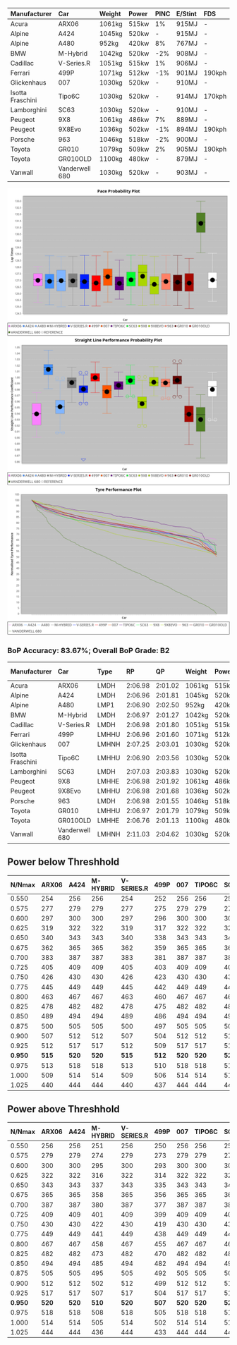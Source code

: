 | Manufacturer     | Car            | Weight | Power | PINC    | E/Stint | FDS     |
|:-|:-|:-|:-|:-|:-|:-|
| Acura            | ARX06          | 1061kg | 515kw | 1%      | 915MJ   |    -    |
| Alpine           | A424           | 1045kg | 520kw |    -    | 915MJ   |    -    |
| Alpine           | A480           | 952kg  | 420kw | 8%      | 767MJ   |    -    |
| BMW              | M-Hybrid       | 1042kg | 520kw | -2%     | 908MJ   |    -    |
| Cadillac         | V-Series.R     | 1051kg | 515kw | 1%      | 906MJ   |    -    |
| Ferrari          | 499P           | 1071kg | 512kw | -1%     | 901MJ   | 190kph  |
| Glickenhaus      | 007            | 1030kg | 520kw |    -    | 910MJ   |    -    |
| Isotta Fraschini | Tipo6C         | 1030kg | 520kw |    -    | 914MJ   | 170kph  |
| Lamborghini      | SC63           | 1030kg | 520kw |    -    | 910MJ   |    -    |
| Peugeot          | 9X8            | 1061kg | 486kw | 7%      | 889MJ   |    -    |
| Peugeot          | 9X8Evo         | 1036kg | 502kw | -1%     | 894MJ   | 190kph  |
| Porsche          | 963            | 1046kg | 518kw | -2%     | 900MJ   |    -    |
| Toyota           | GR010          | 1079kg | 509kw | 2%      | 905MJ   | 190kph  |
| Toyota           | GR010OLD       | 1100kg | 480kw |    -    | 879MJ   |    -    |
| Vanwall          | Vanderwell 680 | 1030kg | 520kw |    -    | 903MJ   |    -    |

![PACECHART](./IMG/AUTO.png)
![STRAIGHTLINEPERFORMANCECHART](./IMG/AUTO_sp.png)
![TYREPERFORMANCECHART](./IMG/AUTO_tw.png)

### BoP Accuracy: 83.67%; Overall BoP Grade: B2
| Manufacturer     | Car            | Type  | RP      | QP      | Weight | Power¹ | Threshhold | PINC    | Power² | E/Stint | AVG Vmax  | FDS     | RDLC | L/Stint | BOP-Grade | Model Accuracy | Model Points | Match%  | SimDiff |
|:-|:-|:-|:-|:-|:-|:-|:-|:-|:-|:-|:-|:-|:-|:-|:-|:-|:-|:-|:-|
| Acura            | ARX06          | LMDH  | 2:06.98 | 2:01.02 | 1061kg | 515kw  | 210.0kph   | 1%      | 520kw  |  915MJ  | 299.74kph |    -    | 1.01 | 25      | +D1       | 100.00%        | 995          | 68.77%  | #       |
| Alpine           | A424           | LMDH  | 2:06.96 | 2:01.81 | 1045kg | 520kw  | 0.0kph     |    -    | 520kw  |  915MJ  | 312.31kph |    -    | 1.01 | 25      | ~A1       | 86.43%         | 618          | 95.55%  | ±2.41s  |
| Alpine           | A480           | LMP1  | 2:06.90 | 2:02.50 |  952kg | 420kw  | 210.0kph   | 8%      | 454kw  |  767MJ  | 300.75kph |    -    | 0.98 | 23      | ~A1       | 68.63%         | 967          | 100.00% | ±0.16s  |
| BMW              | M-Hybrid       | LMDH  | 2:06.97 | 2:01.27 | 1042kg | 520kw  | 210.0kph   | -2%     | 510kw  |  908MJ  | 308.24kph |    -    | 1.01 | 25      | +B1       | 93.77%         | 1672         | 89.95%  | ±2.67s  |
| Cadillac         | V-Series.R     | LMDH  | 2:06.98 | 2:01.80 | 1051kg | 515kw  | 210.0kph   | 1%      | 520kw  |  906MJ  | 305.55kph |    -    | 1.01 | 25      | ~A1       | 83.12%         | 1921         | 99.46%  | ±3.33s  |
| Ferrari          | 499P           | LMHHU | 2:06.96 | 2:01.60 | 1071kg | 512kw  | 210.0kph   | -1%     | 507kw  |  901MJ  | 307.34kph | 190kph  | 1.02 | 25      | ~A1       | 69.49%         | 1950         | 100.00% | ±2.92s  |
| Glickenhaus      | 007            | LMHNH | 2:07.25 | 2:03.01 | 1030kg | 520kw  | 0.0kph     |    -    | 520kw  |  910MJ  | 307.31kph |    -    | 0.96 | 25      | ~A1       | 89.50%         | 1518         | 100.00% | ±2.02s  |
| Isotta Fraschini | Tipo6C         | LMHHU | 2:06.90 | 2:03.56 | 1030kg | 520kw  | 0.0kph     |    -    | 520kw  |  914MJ  | 308.99kph | 170kph  | 1.08 | 25      | +C2       | 73.56%         | 64           | 73.14%  | ±2.88s  |
| Lamborghini      | SC63           | LMDH  | 2:07.03 | 2:03.83 | 1030kg | 520kw  | 0.0kph     |    -    | 520kw  |  910MJ  | 310.05kph |    -    | 1.06 | 25      | +A2       | 95.82%         | 459          | 93.76%  | ±2.70s  |
| Peugeot          | 9X8            | LMHHE | 2:06.98 | 2:01.92 | 1061kg | 486kw  | 210.0kph   | 7%      | 520kw  |  889MJ  | 300.89kph |    -    | 1.00 | 25      | ~A1       | 88.75%         | 2383         | 96.25%  | ±0.96s  |
| Peugeot          | 9X8Evo         | LMHHU | 2:06.98 | 2:01.68 | 1036kg | 502kw  | 210.0kph   | -1%     | 497kw  |  894MJ  | 307.17kph | 190kph  | 1.02 | 25      | ~A1       | 66.97%         | 221          | 100.00% | ±2.84s  |
| Porsche          | 963            | LMDH  | 2:06.98 | 2:01.55 | 1046kg | 518kw  | 210.0kph   | -2%     | 508kw  |  900MJ  | 307.35kph |    -    | 1.01 | 25      | ~A1       | 81.02%         | 5243         | 100.00% | ±2.17s  |
| Toyota           | GR010          | LMHHU | 2:06.97 | 2:01.79 | 1079kg | 509kw  | 210.0kph   | 2%      | 519kw  |  905MJ  | 306.75kph | 190kph  | 1.01 | 25      | ~A1       | 73.70%         | 2701         | 100.00% | ±3.33s  |
| Toyota           | GR010OLD       | LMHHE | 2:06.76 | 2:01.13 | 1100kg | 480kw  | 210.0kph   |    -    | 480kw  |  879MJ  | 293.49kph |    -    | 1.00 | 25      | -B2       | 99.03%         | 1536         | 81.34%  | ±1.03s  |
| Vanwall          | Vanderwell 680 | LMHNH | 2:11.03 | 2:04.62 | 1030kg | 520kw  | 0.0kph     |    -    | 520kw  |  903MJ  | 299.97kph |    -    | 1.02 | 25      | +Ω2       | 97.01%         | 649          | -43.11% | ±0.53s  |

## Power below Threshhold
| N/Nmax    | ARX06   | A424    | M-HYBRID | V-SERIES.R | 499P    | 007     | TIPO6C  | SC63    | 9X8     | 9X8EVO  | 963     | GR010   | GR010OLD | VANDERWELL 680 | ​     | RPM      | A480    |
|:-|:-|:-|:-|:-|:-|:-|:-|:-|:-|:-|:-|:-|:-|:-|:-|:-|:-|
|  0.550    |  254    |  256    |  256     |  254       |  252    |  256    |  256    |  256    |  239    |  247    |  255    |  251    |  236     |  256           |  ​    |   --     |   -     |
|  0.575    |  277    |  279    |  279     |  277       |  275    |  279    |  279    |  279    |  261    |  270    |  278    |  274    |  258     |  279           |  ​    |   --     |   -     |
|  0.600    |  297    |  300    |  300     |  297       |  296    |  300    |  300    |  300    |  281    |  290    |  299    |  294    |  277     |  300           |  ​    |   --     |   -     |
|  0.625    |  319    |  322    |  322     |  319       |  317    |  322    |  322    |  322    |  301    |  310    |  321    |  315    |  297     |  322           |  ​    |   --     |   -     |
|  0.650    |  340    |  343    |  343     |  340       |  338    |  343    |  343    |  343    |  321    |  331    |  342    |  336    |  317     |  343           |  ​    |   --     |   -     |
|  0.675    |  362    |  365    |  365     |  362       |  359    |  365    |  365    |  365    |  341    |  352    |  364    |  357    |  337     |  365           |  ​    |   --     |   -     |
|  0.700    |  383    |  387    |  387     |  383       |  381    |  387    |  387    |  387    |  362    |  374    |  386    |  379    |  358     |  387           |  ​    |   --     |   -     |
|  0.725    |  405    |  409    |  409     |  405       |  403    |  409    |  409    |  409    |  383    |  395    |  407    |  400    |  378     |  409           |  ​    |   --     |   -     |
|  0.750    |  426    |  430    |  430     |  426       |  423    |  430    |  430    |  430    |  402    |  415    |  428    |  421    |  397     |  430           |  ​    |   --     |   -     |
|  0.775    |  445    |  449    |  449     |  445       |  442    |  449    |  449    |  449    |  420    |  434    |  447    |  440    |  415     |  449           |  ​    |  5000    |  254    |
|  0.800    |  463    |  467    |  467     |  463       |  460    |  467    |  467    |  467    |  436    |  451    |  465    |  457    |  431     |  467           |  ​    |  5500    |  300    |
|  0.825    |  478    |  482    |  482     |  478       |  475    |  482    |  482    |  482    |  451    |  466    |  480    |  472    |  445     |  482           |  ​    |  6000    |  335    |
|  0.850    |  489    |  494    |  494     |  489       |  486    |  494    |  494    |  494    |  462    |  477    |  492    |  484    |  456     |  494           |  ​    |  6500    |  379    |
|  0.875    |  500    |  505    |  505     |  500       |  497    |  505    |  505    |  505    |  472    |  487    |  503    |  494    |  466     |  505           |  ​    |  7000    |  423    |
|  0.900    |  507    |  512    |  512     |  507       |  504    |  512    |  512    |  512    |  478    |  494    |  510    |  501    |  472     |  512           |  ​    |  7500    |  434    |
|  0.925    |  512    |  517    |  517     |  512       |  509    |  517    |  517    |  517    |  483    |  499    |  515    |  506    |  477     |  517           |  ​    |  8000    |  430    |
| **0.950** | **515** | **520** | **520**  | **515**    | **512** | **520** | **520** | **520** | **486** | **502** | **518** | **509** | **480**  | **520**        | **​** | **8500** | **433** |
|  0.975    |  513    |  518    |  518     |  513       |  510    |  518    |  518    |  518    |  484    |  500    |  516    |  507    |  478     |  518           |  ​    |  9000    |  217    |
|  1.000    |  509    |  514    |  514     |  509       |  506    |  514    |  514    |  514    |  481    |  497    |  512    |  504    |  475     |  514           |  ​    |   --     |   -     |
|  1.025    |  440    |  444    |  444     |  440       |  437    |  444    |  444    |  444    |  415    |  429    |  442    |  435    |  410     |  444           |  ​    |   --     |   -     |

## Power above Threshhold
| N/Nmax    | ARX06   | A424    | M-HYBRID | V-SERIES.R | 499P    | 007     | TIPO6C  | SC63    | 9X8     | 9X8EVO  | 963     | GR010   | GR010OLD | VANDERWELL 680 | ​     | RPM      | A480    |
|:-|:-|:-|:-|:-|:-|:-|:-|:-|:-|:-|:-|:-|:-|:-|:-|:-|:-|
|  0.550    |  256    |  256    |  251     |  256       |  250    |  256    |  256    |  256    |  256    |  245    |  250    |  256    |  236     |  256           |  ​    |   --     |   -     |
|  0.575    |  279    |  279    |  274     |  279       |  273    |  279    |  279    |  279    |  279    |  267    |  273    |  279    |  258     |  279           |  ​    |   --     |   -     |
|  0.600    |  300    |  300    |  295     |  300       |  293    |  300    |  300    |  300    |  300    |  287    |  293    |  299    |  277     |  300           |  ​    |   --     |   -     |
|  0.625    |  322    |  322    |  316     |  322       |  314    |  322    |  322    |  322    |  322    |  307    |  314    |  321    |  297     |  322           |  ​    |   --     |   -     |
|  0.650    |  343    |  343    |  337     |  343       |  335    |  343    |  343    |  343    |  343    |  328    |  335    |  342    |  317     |  343           |  ​    |   --     |   -     |
|  0.675    |  365    |  365    |  358     |  365       |  356    |  365    |  365    |  365    |  365    |  349    |  357    |  364    |  337     |  365           |  ​    |   --     |   -     |
|  0.700    |  387    |  387    |  380     |  387       |  377    |  387    |  387    |  387    |  387    |  370    |  378    |  386    |  358     |  387           |  ​    |   --     |   -     |
|  0.725    |  409    |  409    |  401     |  409       |  399    |  409    |  409    |  409    |  409    |  391    |  399    |  408    |  378     |  409           |  ​    |   --     |   -     |
|  0.750    |  430    |  430    |  422     |  430       |  419    |  430    |  430    |  430    |  430    |  411    |  420    |  429    |  397     |  430           |  ​    |   --     |   -     |
|  0.775    |  449    |  449    |  441     |  449       |  438    |  449    |  449    |  449    |  449    |  429    |  439    |  448    |  415     |  449           |  ​    |  5000    |  254    |
|  0.800    |  467    |  467    |  458     |  467       |  455    |  467    |  467    |  467    |  467    |  446    |  456    |  466    |  431     |  467           |  ​    |  5500    |  300    |
|  0.825    |  482    |  482    |  473     |  482       |  470    |  482    |  482    |  482    |  482    |  461    |  471    |  481    |  445     |  482           |  ​    |  6000    |  335    |
|  0.850    |  494    |  494    |  485     |  494       |  482    |  494    |  494    |  494    |  494    |  472    |  483    |  493    |  456     |  494           |  ​    |  6500    |  379    |
|  0.875    |  505    |  505    |  495     |  505       |  492    |  505    |  505    |  505    |  505    |  482    |  493    |  504    |  466     |  505           |  ​    |  7000    |  423    |
|  0.900    |  512    |  512    |  502     |  512       |  499    |  512    |  512    |  512    |  512    |  489    |  500    |  511    |  472     |  512           |  ​    |  7500    |  434    |
|  0.925    |  517    |  517    |  507     |  517       |  504    |  517    |  517    |  517    |  517    |  494    |  505    |  516    |  477     |  517           |  ​    |  8000    |  430    |
| **0.950** | **520** | **520** | **510**  | **520**    | **507** | **520** | **520** | **520** | **520** | **497** | **508** | **519** | **480**  | **520**        | **​** | **8500** | **433** |
|  0.975    |  518    |  518    |  508     |  518       |  505    |  518    |  518    |  518    |  518    |  495    |  506    |  517    |  478     |  518           |  ​    |  9000    |  217    |
|  1.000    |  514    |  514    |  505     |  514       |  502    |  514    |  514    |  514    |  514    |  492    |  503    |  513    |  475     |  514           |  ​    |   --     |   -     |
|  1.025    |  444    |  444    |  436     |  444       |  433    |  444    |  444    |  444    |  444    |  424    |  434    |  443    |  410     |  444           |  ​    |   --     |   -     |
